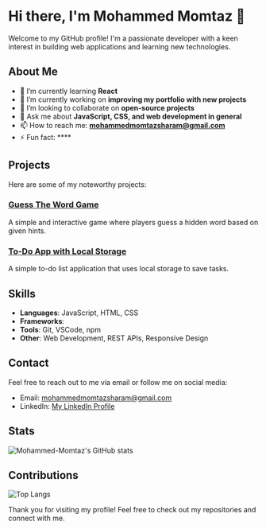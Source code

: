 # Hi there, I'm Mohammed Momtaz 👋

Welcome to my GitHub profile! I'm a passionate developer with a keen interest in building web applications and learning new technologies.

## About Me

- 🌱 I’m currently learning **React**
- 💼 I’m currently working on **improving my portfolio with new projects**
- 👯 I’m looking to collaborate on **open-source projects**
- 💬 Ask me about **JavaScript, CSS, and web development in general**
- 📫 How to reach me: **mohammedmomtazsharam@gmail.com**
- ⚡ Fun fact: ****

## Projects

Here are some of my noteworthy projects:

### [Guess The Word Game](https://github.com/Mohammed-Momtaz/Guess-The-Word-Game)

A simple and interactive game where players guess a hidden word based on given hints.

### [To-Do App with Local Storage](https://github.com/Mohammed-Momtaz/To-Do-App-With-Local-Storage)

A simple to-do list application that uses local storage to save tasks.

## Skills

- **Languages**: JavaScript, HTML, CSS
- **Frameworks**:
- **Tools**: Git, VSCode, npm
- **Other**: Web Development, REST APIs, Responsive Design

## Contact

Feel free to reach out to me via email or follow me on social media:

- Email: [mohammedmomtazsharam@gmail.com](mohammedmomtazsharam@gmail.com)
- LinkedIn: [My LinkedIn Profile](https://www.linkedin.com/in/mohammed-momtaz-sharam)

## Stats

![Mohammed-Momtaz's GitHub stats](https://github-readme-stats.vercel.app/api?username=Mohammed-Momtaz&show_icons=true&theme=radical)

## Contributions

![Top Langs](https://github-readme-stats.vercel.app/api/top-langs/?username=Mohammed-Momtaz&layout=compact&theme=radical)

Thank you for visiting my profile! Feel free to check out my repositories and connect with me.
